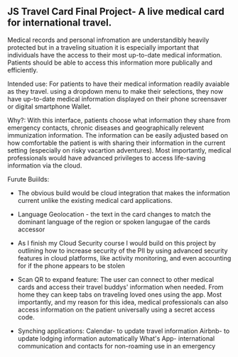 ## JS Travel Card Final Project- A live medical card for international travel.
Medical records and personal infromation are understandibly heavily protected but in a traveling situation it is especially important that individuals have the access to their most up-to-date medical information. Patients should be able to access this information more publically and efficiently. 

Intended use: For patients to have their medical information readily avaiable as they travel. using a dropdown menu to make their selections, they now have up-to-date medical information displayed on their phone screensaver or digital smartphone Wallet.

Why?: With this interface, patients choose what information they share from emergency contacts, chronic diseases and geographically relevent immunization information. The information can be easily adjusted based on how comfortable the patient is with sharing their information in the current setting (especially on risky vacartion adventures). Most importantly, medical professionals would have advanced privileges to access life-saving information via the cloud. 

Furute Buiilds: 
* The obvious build would be cloud integration that makes the information current unlike the existing medical card applications. 

* Language Geolocation - the text in the card changes to match the dominant language of the region or spoken langugae of the cards accessor 

* As I finish my Cloud Security course I would build on this project by outlining how to increase security of the PII by using advanced security features in cloud platforms, like activity monitoring, and even accounting for if the phone appears to be stolen 

* Scan QR to expand feature: The user can connect to other medical cards and access their travel buddys' information when needed. From home they can keep tabs on traveling loved ones using the app. Most importantly, and my reason for this idea, medical professionals can also access information on the patient universally using a secret access code.
  
* Synching applications:
  Calendar- to update travel information
  Airbnb- to update lodging information automatically
  What's App- international communication and contacts for non-roaming use in an emergency

